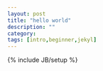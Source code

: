 ```yaml
---
layout: post
title: "hello world"
description: ""
category: 
tags: [intro,beginner,jekyl]
---
```

{% include JB/setup %}
